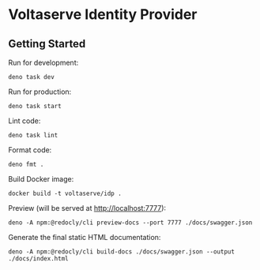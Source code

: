 # Voltaserve Identity Provider

## Getting Started

Run for development:

```shell
deno task dev
```

Run for production:

```shell
deno task start
```

Lint code:

```shell
deno task lint
```

Format code:

```shell
deno fmt .
```

Build Docker image:

```shell
docker build -t voltaserve/idp .
```

Preview (will be served at [http://localhost:7777](http://localhost:7777)):

```shell
deno -A npm:@redocly/cli preview-docs --port 7777 ./docs/swagger.json
```

Generate the final static HTML documentation:

```shell
deno -A npm:@redocly/cli build-docs ./docs/swagger.json --output ./docs/index.html
```
